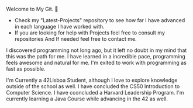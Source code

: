 Welcome to My Git. 👋

 - Check my "Latest-Projects" repository to see how far I have advanced in each language I have worked with.
 - If you are looking for help with Projects feel free to consult my repositories And If needed feel free to contact me.
 
  I discovered programming not long ago, but it left no doubt in my mind that this was the path for me. I have learned in a incredible pace, programming feels awesome and natural for me. I'm exited to work with programming as fast as possible.
 
  I'm Currently a 42Lisboa Student, although I love to explore knowledge outside of the school as well.
  I have concluded the CS50 Introduction to Computer Science.
  I have cconcluded a Harvard Leadership Program.
  I'm currently learning a Java Course while advancing in the 42 as well.
